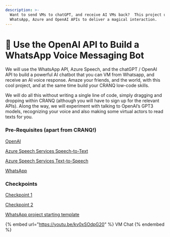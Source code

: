 ```yaml
---
description: >-
  Want to send VMs to chatGPT, and receive AI VMs back?  This project uses the
  WhatsApp, Azure and OpenAI APIs to deliver a magical interaction.
---
```


# 🦜 Use the OpenAI API to Build a WhatsApp Voice Messaging Bot

We will use the WhatsApp API, Azure Speech, and the chatGPT / OpenAI API to build a powerful AI chatbot that you can VM from Whatsapp, and receive an AI voice response. Amaze your friends, and the world, with this cool project, and at the same time build your CRANQ low-code skills.

We will do all this without writing a single line of code, simply dragging and dropping within CRANQ (although you will have to sign up for the relevant APIs). Along the way, we will experiment with talking to OpenAI’s GPT3 models, recognizing your voice and also making some virtual actors to read texts for you.

### Pre-Requisites (apart from CRANQ!)

[OpenAI](https://openai.com/)

[Azure Speech Services Speech-to-Text](https://learn.microsoft.com/en-us/azure/cognitive-services/speech-service/get-started-speech-to-text)

[Azure Speech Services Text-to-Speech](https://learn.microsoft.com/en-us/azure/cognitive-services/speech-service/get-started-text-to-speech)

[WhatsApp](https://developers.facebook.com/docs/whatsapp/cloud-api/get-started)

### Checkpoints

&#x20;[Checkpoint 1](https://minhaskamal.github.io/DownGit/#/home?url=https://github.com/Cranq-io/cranq-projects/blob/main/ask-openai-with-voice/public\_checkpoints/Separate\_Tests.cranqj)

[Checkpoint 2](https://minhaskamal.github.io/DownGit/#/home?url=https://github.com/Cranq-io/cranq-projects/blob/main/ask-openai-with-voice/public\_checkpoints/SpeechToSpeechNode.cranqj) &#x20;

[WhatsApp project starting template](https://minhaskamal.github.io/DownGit/#/home?url=https://github.com/Cranq-io/cranq-projects/blob/main/ask-openai-with-voice/WhatsAppToChat-GPT.project-template.cranqj)

{% embed url="https://youtu.be/kv0xSOdpG20" %}
VM Chat
{% endembed %}
